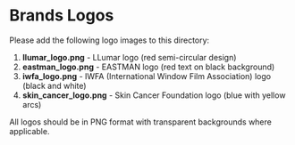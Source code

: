 # Brands Logos

Please add the following logo images to this directory:

1. **llumar_logo.png** - LLumar logo (red semi-circular design)
2. **eastman_logo.png** - EASTMAN logo (red text on black background)
3. **iwfa_logo.png** - IWFA (International Window Film Association) logo (black and white)
4. **skin_cancer_logo.png** - Skin Cancer Foundation logo (blue with yellow arcs)

All logos should be in PNG format with transparent backgrounds where applicable.

